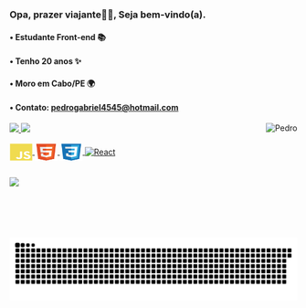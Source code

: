 ### Opa, prazer viajante👋🏼, Seja bem-vindo(a).
#### • Estudante Front-end 📚
#### • Tenho 20 anos ✨
#### • Moro em Cabo/PE 🌍
#### • Contato: pedrogabriel4545@hotmail.com

 <div>
  <a href="https://github.com/PedroGabrielll">
  <img height="180em" src="https://github-readme-stats.vercel.app/api?username=PedroGabrielll&show_icons=true&theme=midnight-purple&include_all_commits=true&count_private=true"/>
  <img height="180em" src="https://github-readme-stats.vercel.app/api/top-langs/?username=PedroGabrielll&layout=compact&langs_count=7&theme=midnight-purple"/>
    <img align="right" alt="Pedro" height="200" src="https://share-cdn.picrew.me/shareImg/org/202109/94097_ByKwWfUp.png">
</div>
<div style="display: inline_block"><br>
  <img align="center" alt="Pedro-Js" height="30" width="40" src="https://raw.githubusercontent.com/devicons/devicon/master/icons/javascript/javascript-plain.svg">
  <img align="center" alt="HTML" height="30" width="40" src="https://raw.githubusercontent.com/devicons/devicon/master/icons/html5/html5-original.svg">
  <img align="center" alt="CSS" height="30" width="40" src="https://raw.githubusercontent.com/devicons/devicon/master/icons/css3/css3-original.svg">
 <img align="center" alt="React" height="30" width="40" src="https://upload.wikimedia.org/wikipedia/commons/4/47/React.svg">
</div>
  
##
 
<div>
  <a href="https://www.linkedin.com/in/pedro-gabriel-98b14021b" target="_blank"><img src="https://img.shields.io/badge/-LinkedIn-%230077B5?style=for-the-badge&logo=linkedin&logoColor=white" target="_blank"></a> 
  
![Snake animation](https://github.com/PedroGabrielll/PedroGabrielll/blob/output/github-contribution-grid-snake.svg)
</div>
  
